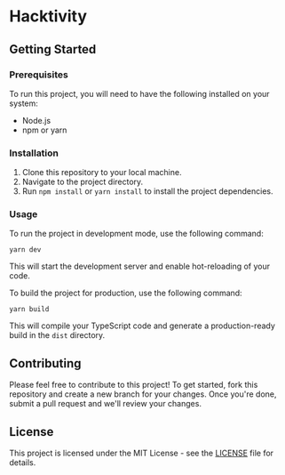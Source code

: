 # Hacktivity

## Getting Started

### Prerequisites

To run this project, you will need to have the following installed on your system:

- Node.js
- npm or yarn

### Installation

1. Clone this repository to your local machine.
2. Navigate to the project directory.
3. Run `npm install` or `yarn install` to install the project dependencies.

### Usage

To run the project in development mode, use the following command:

    yarn dev

This will start the development server and enable hot-reloading of your code.

To build the project for production, use the following command:

    yarn build

This will compile your TypeScript code and generate a production-ready build in the `dist` directory.

## Contributing

Please feel free to contribute to this project! To get started, fork this repository and create a new branch for your changes. Once you're done, submit a pull request and we'll review your changes.

## License

This project is licensed under the MIT License - see the [LICENSE](LICENSE) file for details.
